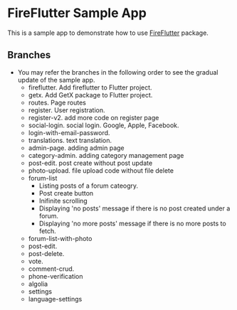 # FireFlutter Sample App

This is a sample app to demonstrate how to use [FireFlutter](https://pub.dev/packages/fireflutter) package.

## Branches

- You may refer the branches in the following order to see the gradual update of the sample app.
  - fireflutter. Add fireflutter to Flutter project.
  - getx. Add GetX package to Flutter project.
  - routes. Page routes
  - register. User registration.
  - register-v2. add more code on register page
  - social-login. social login. Google, Apple, Facebook.
  - login-with-email-password.
  - translations. text translation.
  - admin-page. adding admin page
  - category-admin. adding category management page
  - post-edit. post create without post update
  - photo-upload. file upload code without file delete
  - forum-list
    - Listing posts of a forum cateogry.
    - Post create button
    - Inifinite scrolling
    - Displaying 'no posts' message if there is no post created under a forum.
    - Displaying 'no more posts' message if there is no more posts to fetch.
  - forum-list-with-photo
  - post-edit.
  - post-delete.
  - vote.
  - comment-crud.
  - phone-verification
  - algolia
  - settings
  - language-settings
